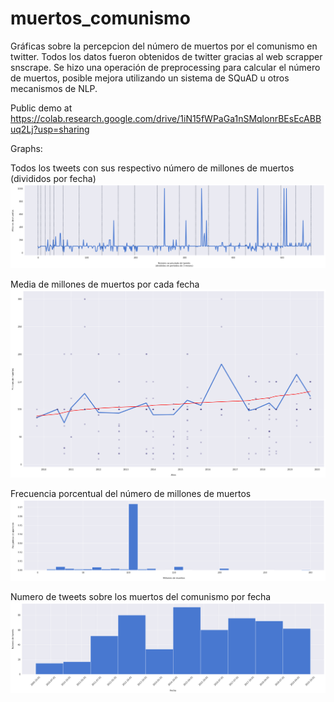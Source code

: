 # muertos_comunismo
Gráficas sobre la percepcion del número de muertos por el comunismo en twitter.
Todos los datos fueron obtenidos de twitter gracias al web scrapper snscrape. Se hizo una operación de preprocessing para calcular el número de muertos, posible mejora utilizando un sistema de SQuAD u otros mecanismos de NLP.

Public demo at https://colab.research.google.com/drive/1iN15fWPaGa1nSMqlonrBEsEcABBuq2Lj?usp=sharing

Graphs:

Todos los tweets con sus respectivo número de millones de muertos (divididos por fecha)
![todos los tweets](https://github.com/elalber2000/muertos_comunismo/blob/main/main.png)

Media de millones de muertos por cada fecha
![media de muertes](https://github.com/elalber2000/muertos_comunismo/blob/main/avg.png)

Frecuencia porcentual del número de millones de muertos
![frecuencia de muertes](https://github.com/elalber2000/muertos_comunismo/blob/main/freq.png)

Numero de tweets sobre los muertos del comunismo por fecha
![numero de tweets por fecha](https://github.com/elalber2000/muertos_comunismo/blob/main/number.png)
